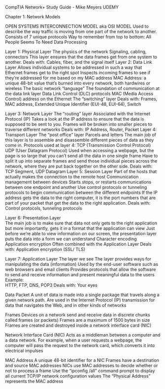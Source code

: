 
CompTIA Network+ Study Guide  - Mike Meyers UDEMY

Chapter 1: Network Models

OPEN SYSTEMS INTERCONNECTION MODEL aka OSI MODEL
Used to describe the way traffic is moving from one part of the network to another.
Consists of 7 unique protocols 
Way to remember from top to bottom:
All People Seems To Need Data Processing

Layer 1: Physical Layer
	The physics of the network
		Signaling, cabling, connectors
	This layer ensures that the data frames get from one system to another.
	Deals with:
		Cables, fiber, and the signal itself
Layer 2: Data Link Layer
	Allows individual systems to be addressed in such a way that Ethernet frames get to the right spot
		Inspects incoming frames to see if they’re addressed for me based on my MAC address
MAC Address: a unique 48-bit value that’s burned into every network, both hardwires or wireless
The basic network “language”
	The foundation of communication at the data link layer
Data Link Control (DLC) protocols
	MAC (Media Access Control) address on the Ethernet
The “switching” layer
Deals with:
Frames, MAC address, Extended Unique Identifier (EUI-48, EUI-64), Switch

Layer 3: Network Layer
	The “routing” layer
Associated with the Internet Protocol (IP)
	Takes a look at the IP address to ensure that the data is supposed to be sent to you.
		Frames will be broken into smaller pieces to traverse different networks 
	Deals with:
		IP Address, Router, Packet
Layer 4: Transport Layer
	The “post office” layer
		Parcels and letters
	The main job of this layer is to assemble and disassemble different pieces of data as they come in. 
	Protocols used at layer 4:
		TCP (Transmission Control Protocol)
		UDP (User Datagram Protocol)
Used when accessing a webpage, but the page is so large that you can’t send all the data in one single frame
Have to split it up into separate frames and send those individual pieces across the network, where they are put back together on the other side. 
	Deals with:
		TCP Segment, UDP Datagram
Layer 5: Session Layer
	Part of the hosts that actually makes the connection to the remote host
Communication management between devices
	Starts stops, or restarts communications between one endpoint and another
Use control protocols or tunneling protocols to begin communication between the different endpoints
If the IP address gets the data to the right computer, it is the port numbers that are part of your packet that get the data to the right application. 
Deals with:
		Control protocols, tunneling protocols
  
Layer 6: Presentation Layer		
The main job is to make sure that data not only gets to the right application but more importantly, gets it in a format that the application can view
Just before we’re able to view information on our screen, the presentation layer puts the data into a form we can understand
Character encoding
Application encryption 
Often combined with the Application Layer
Deals with:
	Application encryption (SSL/ TLS)

Layer 7: Application Layer
	The layer we see 
The layer provides ways for manipulating the data (information) 
Used by the end-user software such as web browsers and email clients
Provides protocols that allow the software to send and receive information and present meaningful data to the users
	Example:	
HTTP, FTP, DNS, POP3
	Deals with:
		Your eyes

Data Packet
A unit of data is made into a single package that travels along a given network path. 
Are used in the Internet Protocol (IP) transmission for data that navigates the Web, and in other kinds of networks

Frames
Devices on a network send and receive data in discrete chunks called frames (or packets)
	Frames are a maximum of 1500 bytes in size
Frames are created and destroyed inside a network interface card (NIC)

Network Interface Card (NIC)
Acts as a middleman between a computer and a data network. 
For example, when a user requests a webpage, the computer will pass the request to the network card, which converts it into electrical impulses

MAC Address
A unique 48-bit identifier for a NIC
Frames have a destination and source MAC addresses
NICs use MAC addresses to decide whether or not to process a frame
Use the “ipconfig /all” command prompt to display all current TCP/IP network configuration values 
	The “Physical Address” represents the MAC address
